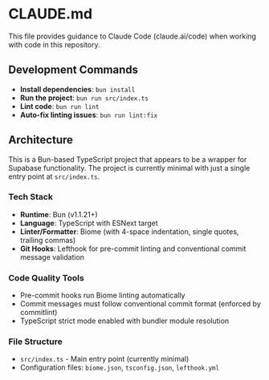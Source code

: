 # CLAUDE.md

This file provides guidance to Claude Code (claude.ai/code) when working with code in this repository.

## Development Commands

- **Install dependencies**: `bun install`
- **Run the project**: `bun run src/index.ts`
- **Lint code**: `bun run lint`
- **Auto-fix linting issues**: `bun run lint:fix`

## Architecture

This is a Bun-based TypeScript project that appears to be a wrapper for Supabase functionality. The project is currently minimal with just a single entry point at `src/index.ts`.

### Tech Stack

- **Runtime**: Bun (v1.1.21+)
- **Language**: TypeScript with ESNext target
- **Linter/Formatter**: Biome (with 4-space indentation, single quotes, trailing commas)
- **Git Hooks**: Lefthook for pre-commit linting and conventional commit message validation

### Code Quality Tools

- Pre-commit hooks run Biome linting automatically
- Commit messages must follow conventional commit format (enforced by commitlint)
- TypeScript strict mode enabled with bundler module resolution

### File Structure

- `src/index.ts` - Main entry point (currently minimal)
- Configuration files: `biome.json`, `tsconfig.json`, `lefthook.yml`
